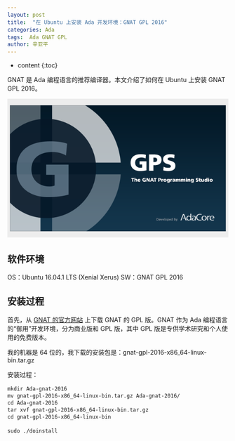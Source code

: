 ```yaml
---
layout: post
title:  "在 Ubuntu 上安装 Ada 开发环境：GNAT GPL 2016"
categories: Ada
tags:  Ada GNAT GPL
author: 辛亚平
---
```


* content
{:toc}

GNAT 是 Ada 编程语言的推荐编译器。本文介绍了如何在 Ubuntu 上安装 GNAT GPL 2016。

![](/attachment/daily/2017/0103/GPS.png)


## 软件环境

OS：Ubuntu 16.04.1 LTS (Xenial Xerus)
SW：GNAT GPL 2016

## 安装过程

首先，从 [GNAT 的官方网站](http://libre.adacore.com/) 上下载 GNAT 的 GPL 版。GNAT 作为 Ada 编程语言的“御用”开发环境，分为商业版和 GPL 版，其中 GPL 版是专供学术研究和个人使用的免费版本。

我的机器是 64 位的，我下载的安装包是：gnat-gpl-2016-x86_64-linux-bin.tar.gz

安装过程：

```
mkdir Ada-gnat-2016
mv gnat-gpl-2016-x86_64-linux-bin.tar.gz Ada-gnat-2016/
cd Ada-gnat-2016
tar xvf gnat-gpl-2016-x86_64-linux-bin.tar.gz
cd gnat-gpl-2016-x86_64-linux-bin

sudo ./doinstall
```
